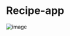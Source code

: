 # Recipe-app
![image](![image](https://user-images.githubusercontent.com/37596403/137048329-be7a19cb-929a-4553-9956-cbce201015dc.png))
